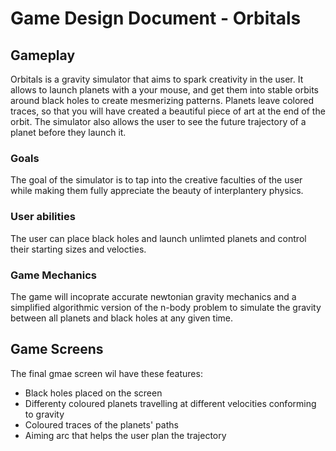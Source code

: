 # Game Design Document - Orbitals

## Gameplay
Orbitals is a gravity simulator that aims to spark creativity in the user. 
It allows to launch planets with a your mouse, and get them into stable orbits around black holes to create mesmerizing  patterns. Planets leave colored traces, so that you will have created a beautiful piece of art at the end of the orbit. The simulator also allows the user to see the future trajectory of a planet before they launch it.

### Goals
The goal of the simulator is to tap into the creative faculties of the user while making them fully appreciate the beauty of interplantery physics.

### User abilities
The user can place black holes and launch unlimted planets and control their starting sizes and velocties.

### Game Mechanics
The game will incoprate accurate newtonian gravity mechanics and a simplified algorithmic version of the n-body problem to simulate the gravity between all planets and black holes at any given time.

## Game Screens 
The final gmae screen wil have these features:
+ Black holes placed on the screen
+ Differenty coloured planets travelling at different velocities conforming to gravity
+ Coloured traces of the planets' paths
+ Aiming arc that helps the user plan the trajectory

